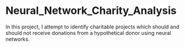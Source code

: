 # Neural_Network_Charity_Analysis
In this project, I attempt to identify charitable projects which should and should not receive donations from a hypothetical donor using neural networks. 
